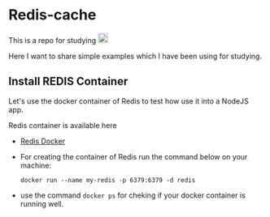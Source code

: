 # Redis-cache

This is a repo for studying <code><img height="20" src="https://img.shields.io/badge/redis-%23DD0031.svg?&style=for-the-badge&logo=redis&logoColor=white"></code>

Here I want to share simple examples which I have been using for studying.

## Install REDIS Container

Let's use the docker container of Redis to test how use it into a NodeJS app.

Redis container is available here<br> 
- [Redis Docker](https://hub.docker.com/_/redis)  

- For creating the container of Redis run the command below on your machine:

  ```docker run --name my-redis -p 6379:6379 -d redis```

- use the command ```docker ps``` for cheking if your docker container is running well.
